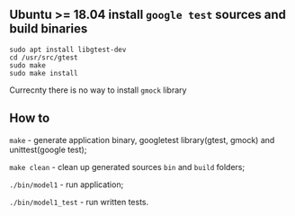 ## Ubuntu >= 18.04 install `google test` sources and build binaries

```
sudo apt install libgtest-dev
cd /usr/src/gtest
sudo make
sudo make install
```

Currecnty there is no way to install `gmock` library


## How to

`make` - generate application binary, googletest library(gtest, gmock) and unittest(google test);

`make clean` - clean up generated sources `bin` and `build` folders;

`./bin/model1` - run application;

`./bin/model1_test` - run written tests.
